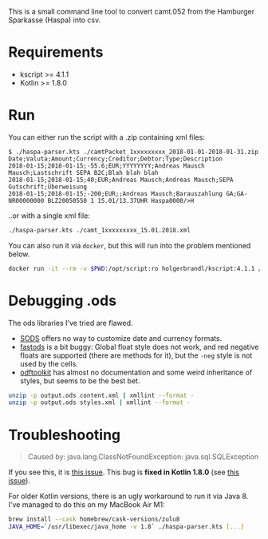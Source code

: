 This is a small command line tool to convert camt.052 from the Hamburger Sparkasse (Haspa) into csv.

# Requirements

- kscript >= 4.1.1
- Kotlin >= 1.8.0

# Run

You can either run the script with a .zip containing xml files:

```shell-session
$ ./haspa-parser.kts ./camtPacket_1xxxxxxxxx_2018-01-01-2018-01-31.zip
Date;Valuta;Amount;Currency;Creditor;Debtor;Type;Description
2018-01-15;2018-01-15;-55.6;EUR;YYYYYYYY;Andreas Mausch Mausch;Lastschrift SEPA B2C;Blah blah blah
2018-01-15;2018-01-15;40;EUR;Andreas Mausch;Andreas Mausch;SEPA Gutschrift;Überweisung
2018-01-15;2018-01-15;-200;EUR;;Andreas Mausch;Barauszahlung GA;GA-NR00000000 BLZ20050550 1 15.01/13.37UHR Haspa0000/>H
```

..or with a single xml file:

```bash
./haspa-parser.kts ./camt_1xxxxxxxxx_15.01.2018.xml
```

You can also run it via `docker`, but this will run into the problem mentioned below.

```bash
docker run -it --rm -v $PWD:/opt/script:ro holgerbrandl/kscript:4.1.1 /opt/script/haspa-parser.kts "/opt/script/*camt52Booked.ZIP" > /opt/script/output.csv
```

# Debugging .ods

The ods libraries I've tried are flawed.

- [SODS](https://github.com/miachm/SODS) offers no way to customize date and currency formats.
- [fastods](https://github.com/jferard/fastods) is a bit buggy:
  Global float style does not work, and red negative floats are supported (there are methods for it),
  but the `-neg` style is not used by the cells.
- [odftoolkit](https://github.com/tdf/odftoolkit) has almost no documentation and some weird inheritance of styles, but seems to be the best bet.

```bash
unzip -p output.ods content.xml | xmllint --format -
unzip -p output.ods styles.xml | xmllint --format -
```

# Troubleshooting

> Caused by: java.lang.ClassNotFoundException: java.sql.SQLException

If you see this, it is [this issue](https://github.com/kscripting/kscript/issues/163).
This bug is **fixed in Kotlin 1.8.0** (see [this issue](https://youtrack.jetbrains.com/issue/KT-46312)).

For older Kotlin versions, there is an ugly workaround to run it via Java 8.
I've managed to do this on my MacBook Air M1:

```bash
brew install --cask homebrew/cask-versions/zulu8
JAVA_HOME=`/usr/libexec/java_home -v 1.8` ./haspa-parser.kts [...]
```
